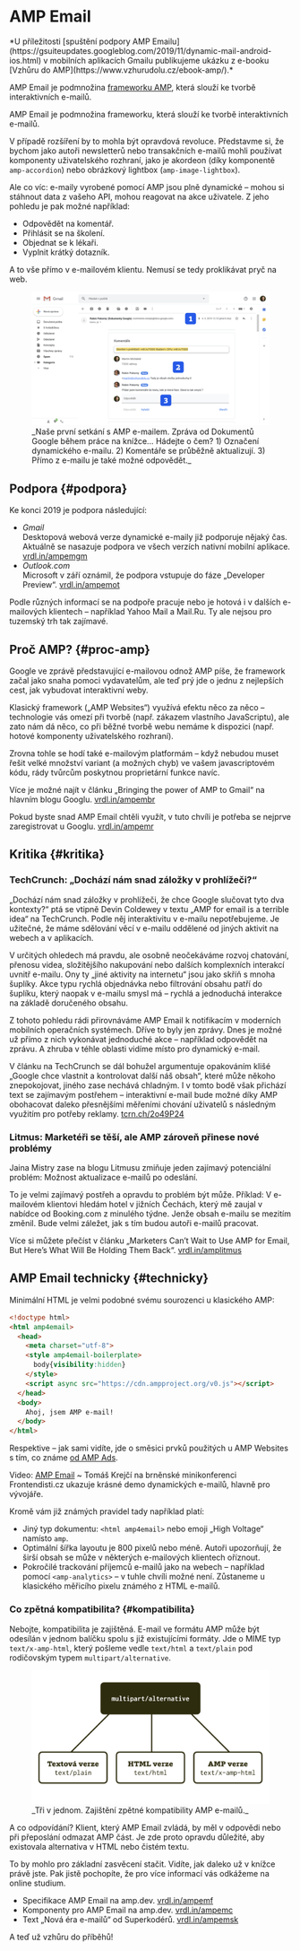 # AMP Email

<div class="web-only" markdown="1">
*U příležitosti [spuštění podpory AMP Emailu](https://gsuiteupdates.googleblog.com/2019/11/dynamic-mail-android-ios.html) v mobilních aplikacích Gmailu publikujeme ukázku z e-booku [Vzhůru do AMP](https://www.vzhurudolu.cz/ebook-amp/).*

AMP Email je podmnožina [frameworku AMP](amp.md), která slouží ke tvorbě interaktivních e-mailů.
</div>

<div class="ebook-only" markdown="1">
AMP Email je podmnožina frameworku, která slouží ke tvorbě interaktivních e-mailů.
</div>

V případě rozšíření by to mohla být opravdová revoluce. Představme si, že bychom jako autoři newsletterů nebo transakčních e-mailů mohli používat komponenty uživatelského rozhraní, jako je akordeon (díky komponentě `amp-accordion`) nebo obrázkový lightbox (`amp-image-lightbox`).

Ale co víc: e-maily vyrobené pomocí AMP jsou plně dynamické – mohou si stáhnout data z vašeho API, mohou reagovat na akce uživatele. Z jeho pohledu je pak možné například:

* Odpovědět na komentář.
* Přihlásit se na školení.
* Objednat se k lékaři.
* Vyplnit krátký dotazník.

A to vše přímo v e-mailovém klientu. Nemusí se tedy proklikávat pryč na web.

<figure>
<img src="../dist/images/original/vdamp/amp-email.png" alt="">
<figcaption markdown="1">
_Naše první setkání s AMP e-mailem. Zpráva od Dokumentů Google během práce na knížce… Hádejte o čem? 1) Označení dynamického e-mailu. 2) Komentáře se průběžně aktualizují. 3) Přímo z e-mailu je také možné odpovědět._
</figcaption>
</figure>

## Podpora {#podpora}

Ke konci 2019 je podpora následující:

- *Gmail*  
Desktopová webová verze dynamické e-maily již podporuje nějaký čas. Aktuálně se nasazuje podpora ve všech verzích nativní mobilní aplikace. [vrdl.in/ampemgm](https://gsuiteupdates.googleblog.com/2019/11/dynamic-mail-android-ios.html)
- *Outlook.com*  
Microsoft v září oznámil, že podpora vstupuje do fáze „Developer Preview“. [vrdl.in/ampemot](https://techcommunity.microsoft.com/t5/Outlook-Blog/Developer-preview-of-AMP-for-email-in-Outlook-com/ba-p/821020)

Podle různých informací se na podpoře pracuje nebo je hotová i v dalších e-mailových klientech – například Yahoo Mail a Mail.Ru. Ty ale nejsou pro tuzemský trh tak zajímavé.

## Proč AMP? {#proc-amp}

Google ve zprávě představující e-mailovou odnož AMP píše, že framework začal jako snaha pomoci vydavatelům, ale teď prý jde o jednu z nejlepších cest, jak vybudovat interaktivní weby.

Klasický framework („AMP Websites“) využívá efektu něco za něco – technologie vás omezí při tvorbě (např. zákazem vlastního JavaScriptu), ale zato nám dá něco, co při běžné tvorbě webu nemáme k dispozici (např. hotové komponenty uživatelského rozhraní).

Zrovna tohle se hodí také e-mailovým platformám – když nebudou muset řešit velké množství variant (a možných chyb) ve vašem javascriptovém kódu, rády tvůrcům poskytnou proprietární funkce navíc.

Více je možné najít v článku „Bringing the power of AMP to Gmail“ na hlavním blogu Googlu. [vrdl.in/ampembr](https://www.blog.google/products/g-suite/bringing-power-amp-gmail/)

Pokud byste snad AMP Email chtěli využít, v tuto chvíli je potřeba se nejprve zaregistrovat u Googlu. [vrdl.in/ampemr](https://developers.google.com/gmail/ampemail/register)

## Kritika {#kritika}

### TechCrunch: „Dochází nám snad záložky v prohlížeči?“

„Dochází nám snad záložky v prohlížeči, že chce Google slučovat tyto dva kontexty?“ ptá se vtipně Devin Coldewey v textu „AMP for email is a terrible idea“ na TechCrunch. Podle něj interaktivitu v e-mailu nepotřebujeme. Je užitečné, že máme sdělování věcí v e-mailu oddělené od jiných aktivit na webech a v aplikacích.

V určitých ohledech má pravdu, ale osobně neočekáváme rozvoj chatování, přenosu videa, složitějšího nakupování nebo dalších komplexních interakcí uvnitř e-mailu. Ony ty „jiné aktivity na internetu“ jsou jako skříň s mnoha šuplíky. Akce typu rychlá objednávka nebo filtrování obsahu patří do šuplíku, který naopak v e-mailu smysl má – rychlá a jednoduchá interakce na základě doručeného obsahu.

Z tohoto pohledu rádi přirovnáváme AMP Email k notifikacím v moderních mobilních operačních systémech. Dříve to byly jen zprávy. Dnes je možné už přímo z nich vykonávat jednoduché akce – například odpovědět na zprávu. A zhruba v téhle oblasti vidíme místo pro dynamický e-mail.  

V článku na TechCrunch se dál bohužel argumentuje opakováním klišé „Google chce vlastnit a kontrolovat další náš obsah“, které může někoho znepokojovat, jiného zase nechává chladným. I v tomto bodě však přichází text se zajímavým postřehem – interaktivní e-mail bude možné díky AMP obohacovat daleko přesnějšími měřeními chování uživatelů s následným využitím pro potřeby reklamy. [tcrn.ch/2o49P24](https://techcrunch.com/2018/02/13/amp-for-email-is-a-terrible-idea/)

### Litmus: Marketéři se těší, ale AMP zároveň přinese nové problémy

Jaina Mistry zase na blogu Litmusu zmiňuje jeden zajímavý potenciální problém: Možnost aktualizace e-mailů po odeslání.

To je velmi zajímavý postřeh a opravdu to problém být může. Příklad: V e-mailovém klientovi hledám hotel v jižních Čechách, který mě zaujal v nabídce od Booking.com z minulého týdne. Jenže obsah e-mailu se mezitím změnil. Bude velmi záležet, jak s tím budou autoři e-mailů pracovat.

Více si můžete přečíst v článku „Marketers Can’t Wait to Use AMP for Email, But Here’s What Will Be Holding Them Back“. [vrdl.in/amplitmus](https://litmus.com/blog/marketers-cant-wait-to-use-amp-for-email-but-heres-what-will-be-holding-them-back)

## AMP Email technicky {#technicky}

Minimální HTML je velmi podobné svému sourozenci u klasického AMP:

```html
<!doctype html>
<html amp4email>
  <head>
    <meta charset="utf-8">
    <style amp4email-boilerplate>
      body{visibility:hidden}
    </style>
    <script async src="https://cdn.ampproject.org/v0.js"></script>
  </head>
  <body>
    Ahoj, jsem AMP e-mail!
  </body>
</html>
```

Respektive – jak sami vidíte, jde o směsici prvků použitých u AMP Websites s tím, co známe [od AMP Ads](amp-ads.md).

<p class="video">
Video: <a href="https://www.youtube.com/watch?v=un9625xfRYg">AMP Email</a> ~ Tomáš Krejčí na brněnské minikonferenci Frontendisti.cz ukazuje krásné demo dynamických e-mailů, hlavně pro vývojáře.
</p>

Kromě vám již známých pravidel tady například platí:

* Jiný typ dokumentu: `<html amp4email>` nebo emoji „High Voltage“ namísto `amp`.
* Optimální šířka layoutu je 800 pixelů nebo méně. Autoři upozorňují, že širší obsah se může v některých e-mailových klientech oříznout.
* Pokročilé trackování příjemců e-mailů jako na webech – například pomocí `<amp-analytics>` – v tuhle chvíli možné není. Zůstaneme u klasického měřicího pixelu známého z HTML e-mailů.

### Co zpětná kompatibilita? {#kompatibilita}

Nebojte, kompatibilita je zajištěná. E-mail ve formátu AMP může být odesílán v jednom balíčku spolu s již existujícími formáty. Jde o MIME typ `text/x-amp-html`, který pošleme vedle `text/html` a `text/plain` pod rodičovským typem `multipart/alternative`.

<figure>
<img src="../dist/images/original/vdamp/amp-email-schema.png" alt="">
<figcaption markdown="1">
_Tři v jednom. Zajištění zpětné kompatibility AMP e-mailů._
</figcaption>
</figure>

A co odpovídání? Klient, který AMP Email zvládá, by měl v odpovědi nebo při přeposlání odmazat AMP část. Je zde proto opravdu důležité, aby existovala alternativa v HTML nebo čistém textu.

<div class="ebook-only" markdown="1">

To by mohlo pro základní zasvěcení stačit. Vidíte, jak daleko už v knížce právě jste. Pak jistě pochopíte, že pro více informací vás odkážeme na online studium.

* Specifikace AMP Email na amp.dev. [vrdl.in/ampemf](https://amp.dev/documentation/guides-and-tutorials/learn/amp-email-format)
* Komponenty pro AMP Email na amp.dev. [vrdl.in/ampemc](https://amp.dev/documentation/components/?format=email)
* Text „Nová éra e-mailů“ od Superkodérů. [vrdl.in/ampemsk](https://medium.com/superkoders/amp-email-19c85071773b)

A teď už vzhůru do příběhů!
</div>
